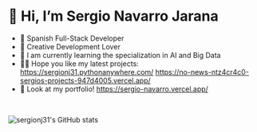 # 👋 Hi, I’m Sergio Navarro Jarana
- 🔭 Spanish Full-Stack Developer
- 🎨 Creative Development Lover
- 🌱 I am currently learning the specialization in AI and Big Data
- 😶‍🌫️ Hope you like my latest projects:
        https://sergionj31.pythonanywhere.com/
        https://no-news-ntz4cr4c0-sergios-projects-947d4005.vercel.app/
- 🛜 Look at my portfolio! https://sergio-navarro.vercel.app/
<br>
<div>
   
   ![sergionj31's GitHub stats](https://github-readme-stats.vercel.app/api?username=sergionj31&show_icons=true&locale=es&theme=dark#gh-dark-mode-only)
   
</div>
<!---
sergionj31/sergionj31 is a ✨ special ✨ repository because its `README.md` (this file) appears on your GitHub profile.
You can click the Preview link to take a look at your changes.
--->
